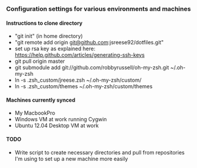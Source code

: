 ### Configuration settings for various environments and machines

#### Instructions to clone directory
* "git init" (in home directory)
* "git remote add origin git@github.com:jsreese92/dotfiles.git"
* set up rsa key as explained here: https://help.github.com/articles/generating-ssh-keys
* git pull origin master
* git submodule add git://github.com/robbyrussell/oh-my-zsh.git ~/.oh-my-zsh
* ln -s .zsh_custom/jreese.zsh ~/.oh-my-zsh/custom/
* ln -s .zsh_custom/themes ~/.oh-my-zsh/custom/themes

#### Machines currently synced
* My MacbookPro
* Windows VM at work running Cygwin
* Ubuntu 12.04 Desktop VM at work

#### TODO
* Write script to create necessary directories and pull from repositories I'm using
to set up a new machine more easily
